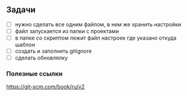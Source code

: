 ## Задачи
- [ ] нужно сделать все одним файлом, в нем же хранить настройки
- [ ] файл запускается из папки с проектами
- [ ] в папке со скриптом лежит файл настроек где указано откуда шаблон
- [ ] создать и заполнить gitignore
- [ ] сделать обновлялку

### Полезные ссылки
https://git-scm.com/book/ru/v2
